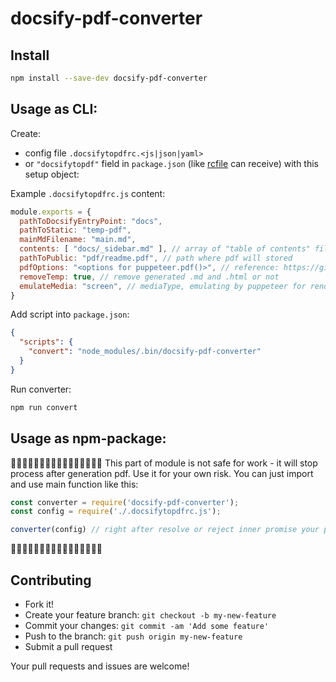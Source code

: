 # docsify-pdf-converter

## Install

```sh
npm install --save-dev docsify-pdf-converter
```

## Usage as CLI:

Create:

* config file `.docsifytopdfrc.<js|json|yaml>`
* or `"docsifytopdf"` field in `package.json` (like [rcfile][rcfile] can receive) with this setup object:

Example `.docsifytopdfrc.js` content:

```js
module.exports = {
  pathToDocsifyEntryPoint: "docs",
  pathToStatic: "temp-pdf", 
  mainMdFilename: "main.md",  
  contents: [ "docs/_sidebar.md" ], // array of "table of contents" files path
  pathToPublic: "pdf/readme.pdf", // path where pdf will stored
  pdfOptions: "<options for puppeteer.pdf()>", // reference: https://github.com/GoogleChrome/puppeteer/blob/master/docs/api.md#pagepdfoptions
  removeTemp: true, // remove generated .md and .html or not
  emulateMedia: "screen", // mediaType, emulating by puppeteer for rendering pdf, 'print' by default (reference: https://github.com/GoogleChrome/puppeteer/blob/master/docs/api.md#pageemulatemediamediatype)
}
```

Add script into `package.json`:

```json
{
  "scripts": {
    "convert": "node_modules/.bin/docsify-pdf-converter"
  }
}
```

Run converter:

```sh
npm run convert
```

## Usage as npm-package:
🚧🚧🚧🚧🚧🚧🚧🚧🚧🚧🚧🚧🚧🚧🚧🚧
This part of module is not safe for work - it will stop process after generation pdf. Use it for your own risk.
You can just import and use main function like this:

```js
const converter = require('docsify-pdf-converter');
const config = require('./.docsifytopdfrc.js');

converter(config) // right after resolve or reject inner promise your process will be terminated :C
```
🚧🚧🚧🚧🚧🚧🚧🚧🚧🚧🚧🚧🚧🚧🚧🚧

## Contributing

- Fork it!
- Create your feature branch: `git checkout -b my-new-feature`
- Commit your changes: `git commit -am 'Add some feature'`
- Push to the branch: `git push origin my-new-feature`
- Submit a pull request

Your pull requests and issues are welcome!

[rcfile]: https://www.npmjs.com/package/rcfile
